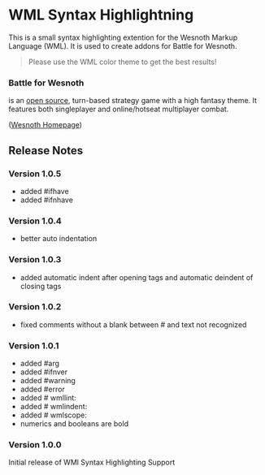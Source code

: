 # WML Syntax Highlightning

This is a small syntax highlighting extention for the Wesnoth Markup Language (WML). It is used to create addons for Battle for Wesnoth.

> Please use the WML color theme to get the best results!

### Battle for Wesnoth 
is an [open source](https://opensource.org/faq#osd), turn-based strategy game with a high fantasy theme. It features both singleplayer and online/hotseat multiplayer combat. 

([Wesnoth Homepage](https://www.wesnoth.org/))


## Release Notes

### Version 1.0.5

+ added \#ifhave
+ added \#ifnhave

### Version 1.0.4

+ better auto indentation


### Version 1.0.3

+ added automatic indent after opening tags and automatic deindent of closing tags

### Version 1.0.2

+ fixed comments without a blank between \# and text not recognized 

### Version 1.0.1

+ added \#arg
+ added \#ifnver
+ added \#warning
+ added \#error
+ added \# wmllint:
+ added \# wmlindent:
+ added \# wmlscope:
+ numerics and booleans are bold

### Version 1.0.0

Initial release of WMl Syntax Highlighting Support